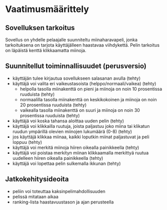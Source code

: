 # Vaatimusmäärittely

## Sovelluksen tarkoitus

Sovellus on yhdelle pelaajalle suunniteltu miinaharavapeli, jonka tarkoituksena on tarjota käyttäjälleen haastavaa viihdykettä. Pelin tarkoitus on läpäistä kenttä klikkaamatta miinoja.

## Suunnitellut toiminnallisuudet (perusversio)

- käyttäjän tulee kirjautua sovellukseen salasanan avulla (tehty)
- käyttäjä voi valita eri vaikeustasoista (helppo/normaali/vaikea) (tehty)
  - helpolla tasolla miinakenttä on pieni ja miinoja on noin 10 prosentissa ruuduista (tehty)
  - normaalilla tasolla miinakenttä on keskikokoinen ja miinoja on noin 20 prosentissa ruuduista (tehty)
  - vaikealla tasolla miinakenttä on suuri ja miinoja on noin 30 prosentissa ruuduista (tehty)
- käyttäjä voi koska tahansa aloittaa uuden pelin (tehty)
- käyttäjä voi klikkailla ruutuja, joista paljastuu joko miina tai klikatun ruudun ympärillä olevien miinojen lukumäärä (0-8) (tehty)
- jos käyttäjä klikkaa miinaa, kaikki loputkin miinat paljastuvat ja peli loppuu (tehty)
- käyttäjä voi merkitä miinoja hiiren oikealla painikkeella (tehty)
- käyttäjä voi poistaa merkityn miinan klikkaamalla merkittyä ruutua uudelleen hiiren oikealla painikkeella (tehty)
- käyttäjä voi lopettaa pelin sulkemalla ikkunan (tehty)

## Jatkokehitysideoita

- peliin voi toteuttaa kaksinpelimahdollisuuden
- pelissä mitataan aikaa
- ranking-lista haastavuustason ja ajan perusteella
